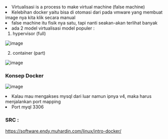 <li> Virtualisasi is a process to make virtual machine (false machine)
  
<li> Kelebihan docker yaitu bisa di otomasi dari pada vmware yang membuat image nya kita klik secara manual
    
<li> false machine itu fisik nya satu, tapi nanti seakan-akan terlihat banyak
      
<li> ada 2 model virtualisasi model populer : 
  
  1. hypervisor (full)
  
  ![image](https://user-images.githubusercontent.com/99697182/177341482-b99c6f24-7e63-470f-8db3-9ef31910af9a.png)

  
  2. container (part)
  
  ![image](https://user-images.githubusercontent.com/99697182/177341596-97a85de8-2ed0-4d31-804c-224d62debbf7.png)

### Konsep Docker
  
![image](https://user-images.githubusercontent.com/99697182/177448947-231ef37a-4178-44ff-a05a-d88d65d88e8c.png)

<li> Kalau mau mengakses mysql dari luar namun ipnya v4, maka harus menjalankan port mapping
  
<li> Port myql 3306
  

  

  

























### SRC :

https://software.endy.muhardin.com/linux/intro-docker/
